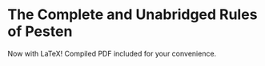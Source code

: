 # The Complete and Unabridged Rules of Pesten

Now with LaTeX! Compiled PDF included for your convenience.
